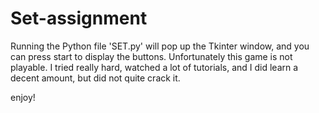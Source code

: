 # Set-assignment
Running the Python file 'SET.py' will pop up the Tkinter window, and you can press start to display the buttons. 
Unfortunately this game is not playable. I tried really hard, watched a lot of tutorials, and I did learn a decent amount, but did not quite crack it. 

enjoy!
